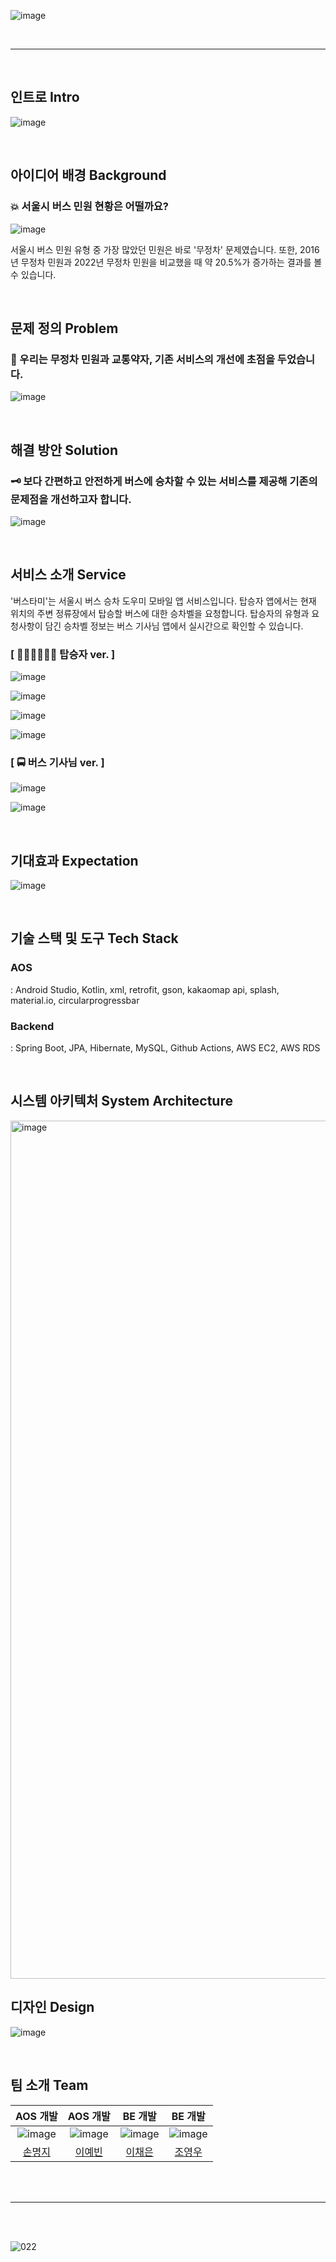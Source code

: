 ![image](https://github.com/BUS-TAM-E/.github/assets/84004751/a8ca16fa-c9e8-4990-b9d9-39932c399f76)

<br>

---

<br>

## 인트로 Intro

![image](https://github.com/BUS-TAM-E/.github/assets/84004751/29005801-c011-42ad-a350-c11efa320d96)

<br>

## 아이디어 배경 Background

### 💥 서울시 버스 민원 현황은 어떨까요?
![image](https://github.com/BUS-TAM-E/.github/assets/84004751/394384f1-9e60-4dfc-90f4-7e1e948ca929)

서울시 버스 민원 유형 중 가장 많았던 민원은 바로 '무정차' 문제였습니다. 또한, 2016년 무정차 민원과 2022년 무정차 민원을 비교했을 때 약 20.5%가 증가하는 결과를 볼 수 있습니다.

<br>

## 문제 정의 Problem

### 🚌 우리는 무정차 민원과 교통약자, 기존 서비스의 개선에 초점을 두었습니다.

![image](https://github.com/BUS-TAM-E/.github/assets/84004751/776f4154-e3a1-4663-8e5a-1130e7b8190a)

<br>

## 해결 방안 Solution

### 🗝️ 보다 간편하고 안전하게 버스에 승차할 수 있는 서비스를 제공해 기존의 문제점을 개선하고자 합니다.

![image](https://github.com/BUS-TAM-E/.github/assets/84004751/eb581ff5-54ea-4d0e-817d-420e36f67f94)

<br>

## 서비스 소개 Service

'버스타미'는 서울시 버스 승차 도우미 모바일 앱 서비스입니다. 탑승자 앱에서는 현재 위치의 주변 정류장에서 탑승할 버스에 대한 승차벨을 요청합니다. 탑승자의 유형과 요청사항이 담긴 승차벨 정보는 버스 기사님 앱에서 실시간으로 확인할 수 있습니다.

### [ 👩🏻‍💼🧑🏻‍💼 탑승자 ver. ]
![image](https://github.com/BUS-TAM-E/.github/assets/84004751/63fb7502-7211-475e-9460-2b7f010c6591)

![image](https://github.com/BUS-TAM-E/.github/assets/84004751/87c4448f-5cf1-4618-8e68-ba698c9a5829)

![image](https://github.com/BUS-TAM-E/.github/assets/84004751/4f782266-3213-4823-909c-b09d1c3a7f40)

![image](https://github.com/BUS-TAM-E/.github/assets/84004751/2a73ada5-17cd-4058-b5b2-de0ccbdcb792)

### [ 🚍 버스 기사님 ver. ]
![image](https://github.com/BUS-TAM-E/.github/assets/84004751/7664081a-01bd-4ed4-8003-ac3ad24f9e34)

![image](https://github.com/BUS-TAM-E/.github/assets/84004751/3de12802-2256-40cc-8594-d0c0be4d7ee7)

<br>

## 기대효과 Expectation

![image](https://github.com/BUS-TAM-E/.github/assets/84004751/c777f51b-57f0-45e5-85dd-fe1741b3d47b)

<br>

## 기술 스택 및 도구 Tech Stack

### AOS
: Android Studio, Kotlin, xml, retrofit, gson, kakaomap api, splash, material.io, circularprogressbar

### Backend
: Spring Boot, JPA, Hibernate, MySQL, Github Actions, AWS EC2, AWS RDS

<br>

## 시스템 아키텍처 System Architecture

<img width="1373" alt="image" src="https://github.com/BUS-TAM-E/.github/assets/84004751/9d4d857b-3b61-4365-8553-f358d9bb0b15">

<br>

## 디자인 Design

![image](https://github.com/BUS-TAM-E/.github/assets/84004751/8f41ba6b-e5d4-466c-a85d-02eb2da698e0)

<br>

## 팀 소개 Team

|AOS 개발|AOS 개발|BE 개발|BE 개발|
|:---:|:---:|:---:|:---:|
|![image](https://github.com/BUS-TAM-E/.github/assets/84004751/5fbbe3d5-239a-440e-959e-a9f6e01dc8bf)|![image](https://github.com/BUS-TAM-E/.github/assets/84004751/90a02d94-55cd-4565-a7ef-29dc8ce342ee)|![image](https://github.com/BUS-TAM-E/.github/assets/84004751/684b0c3e-1294-4466-bf00-a7e108e148c1)|![image](https://github.com/BUS-TAM-E/.github/assets/84004751/13287b08-1050-459b-93aa-d915c640504c)|
|<a href="https://github.com/m6z1">손명지</a>|<a href="https://github.com/leeyebeen-dev">이예빈</a>|<a href="https://github.com/ChaeAg">이채은</a>|<a href="https://github.com/Zero-woo">조영우</a>|


<br><br>

---

<br><br>

![022](https://github.com/BUS-TAM-E/.github/assets/84004751/98946635-154a-49f0-b2bb-2195b9093e43)
